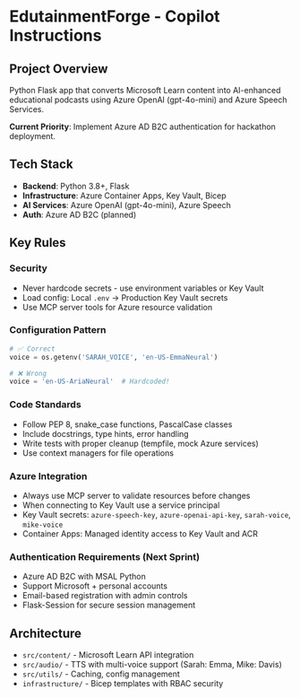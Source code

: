 # EdutainmentForge - Copilot Instructions

## Project Overview
Python Flask app that converts Microsoft Learn content into AI-enhanced educational podcasts using Azure OpenAI (gpt-4o-mini) and Azure Speech Services.

**Current Priority**: Implement Azure AD B2C authentication for hackathon deployment.

## Tech Stack
- **Backend**: Python 3.8+, Flask
- **Infrastructure**: Azure Container Apps, Key Vault, Bicep
- **AI Services**: Azure OpenAI (gpt-4o-mini), Azure Speech
- **Auth**: Azure AD B2C (planned)

## Key Rules

### Security
- Never hardcode secrets - use environment variables or Key Vault
- Load config: Local `.env` → Production Key Vault secrets
- Use MCP server tools for Azure resource validation

### Configuration Pattern
```python
# ✅ Correct
voice = os.getenv('SARAH_VOICE', 'en-US-EmmaNeural')

# ❌ Wrong  
voice = 'en-US-AriaNeural'  # Hardcoded!
```

### Code Standards
- Follow PEP 8, snake_case functions, PascalCase classes
- Include docstrings, type hints, error handling
- Write tests with proper cleanup (tempfile, mock Azure services)
- Use context managers for file operations

### Azure Integration
- Always use MCP server to validate resources before changes
- When connecting to Key Vault use a service principal
- Key Vault secrets: `azure-speech-key`, `azure-openai-api-key`, `sarah-voice`, `mike-voice`
- Container Apps: Managed identity access to Key Vault and ACR

### Authentication Requirements (Next Sprint)
- Azure AD B2C with MSAL Python
- Support Microsoft + personal accounts  
- Email-based registration with admin controls
- Flask-Session for secure session management

## Architecture
- `src/content/` - Microsoft Learn API integration
- `src/audio/` - TTS with multi-voice support (Sarah: Emma, Mike: Davis)
- `src/utils/` - Caching, config management
- `infrastructure/` - Bicep templates with RBAC security